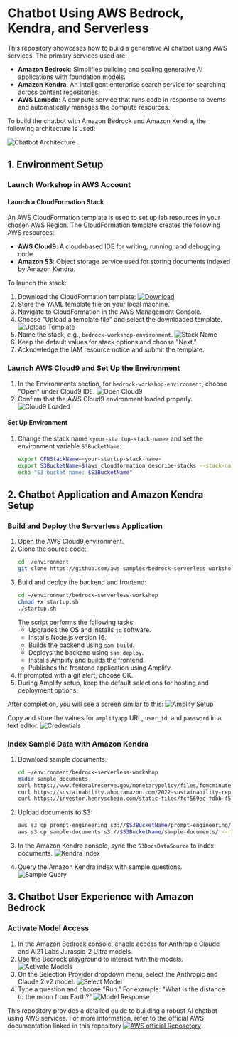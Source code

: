 # Chatbot Using AWS Bedrock, Kendra, and Serverless

This repository showcases how to build a generative AI chatbot using AWS services. The primary services used are:

* **Amazon Bedrock**: Simplifies building and scaling generative AI applications with foundation models.
* **Amazon Kendra**: An intelligent enterprise search service for searching across content repositories.
* **AWS Lambda**: A compute service that runs code in response to events and automatically manages the compute resources.

To build the chatbot with Amazon Bedrock and Amazon Kendra, the following architecture is used:

![Chatbot Architecture](https://github.com/Surendraprajapat18/Chatbot-using-AWS-Bedrock-Kendra-and-Serverless/assets/97840357/be6b6ef3-14a8-474e-8298-5b32c9d47543)

## 1. Environment Setup

### Launch Workshop in AWS Account

#### Launch a CloudFormation Stack
An AWS CloudFormation template is used to set up lab resources in your chosen AWS Region. The CloudFormation template creates the following AWS resources:

* **AWS Cloud9**: A cloud-based IDE for writing, running, and debugging code.
* **Amazon S3**: Object storage service used for storing documents indexed by Amazon Kendra.

To launch the stack:

1. Download the CloudFormation template: [![Download](https://img.shields.io/badge/Download-%230077B5.svg?logo=arduino&logoColor=white)](https://github.com/Surendraprajapat18/Chatbot-using-AWS-Bedrock-Kendra-and-Serverless/blob/main/ws-startup-stack.yaml)
2. Store the YAML template file on your local machine.
3. Navigate to CloudFormation in the AWS Management Console.
4. Choose "Upload a template file" and select the downloaded template.
   ![Upload Template](https://github.com/Surendraprajapat18/Chatbot-using-AWS-Bedrock-Kendra-and-Serverless/assets/97840357/2382cad5-3648-4e9c-a079-158d41ab8950)
5. Name the stack, e.g., `bedrock-workshop-environment`.
   ![Stack Name](https://github.com/Surendraprajapat18/Chatbot-using-AWS-Bedrock-Kendra-and-Serverless/assets/97840357/627d813b-b073-4fd7-84ae-b7a6771649c6)
6. Keep the default values for stack options and choose "Next."
7. Acknowledge the IAM resource notice and submit the template.

### Launch AWS Cloud9 and Set Up the Environment

1. In the Environments section, for `bedrock-workshop-environment`, choose "Open" under Cloud9 IDE.
   ![Open Cloud9](https://github.com/Surendraprajapat18/Chatbot-using-AWS-Bedrock-Kendra-and-Serverless/assets/97840357/c26eb47c-41d6-41e5-a3db-739ced76b3dc)
2. Confirm that the AWS Cloud9 environment loaded properly.
   ![Cloud9 Loaded](https://github.com/Surendraprajapat18/Chatbot-using-AWS-Bedrock-Kendra-and-Serverless/assets/97840357/49a09063-ec5f-4c00-8679-7dd8b5dbadc4)

#### Set Up Environment

1. Change the stack name `<your-startup-stack-name>` and set the environment variable `S3BucketName`:
    ```sh
    export CFNStackName=<your-startup-stack-name>
    export S3BucketName=$(aws cloudformation describe-stacks --stack-name ${CFNStackName} --query "Stacks[0].Outputs[?OutputKey=='S3BucketName'].OutputValue" --output text)
    echo "S3 bucket name: $S3BucketName"
    ```

## 2. Chatbot Application and Amazon Kendra Setup

### Build and Deploy the Serverless Application

1. Open the AWS Cloud9 environment.
2. Clone the source code:
    ```sh
    cd ~/environment
    git clone https://github.com/aws-samples/bedrock-serverless-workshop.git
    ```
3. Build and deploy the backend and frontend:
    ```sh
    cd ~/environment/bedrock-serverless-workshop
    chmod +x startup.sh
    ./startup.sh
    ```
    The script performs the following tasks:
    - Upgrades the OS and installs `jq` software.
    - Installs Node.js version 16.
    - Builds the backend using `sam build`.
    - Deploys the backend using `sam deploy`.
    - Installs Amplify and builds the frontend.
    - Publishes the frontend application using Amplify.
4. If prompted with a git alert, choose OK.
5. During Amplify setup, keep the default selections for hosting and deployment options.

After completion, you will see a screen similar to this:
![Amplify Setup](https://github.com/Surendraprajapat18/Chatbot-using-AWS-Bedrock-Kendra-and-Serverless/assets/97840357/f7da9f43-0817-4db6-b8df-d8c9030d04c0)

Copy and store the values for `amplifyapp` URL, `user_id`, and `password` in a text editor.
![Credentials](https://github.com/Surendraprajapat18/Chatbot-using-AWS-Bedrock-Kendra-and-Serverless/assets/97840357/b2a1c917-a2ff-4506-a012-7aa1d617e346)

### Index Sample Data with Amazon Kendra

1. Download sample documents:
    ```sh
    cd ~/environment/bedrock-serverless-workshop
    mkdir sample-documents
    curl https://www.federalreserve.gov/monetarypolicy/files/fomcminutes20230920.pdf --output sample-documents/fomcminutes20230920.pdf
    curl https://sustainability.aboutamazon.com/2022-sustainability-report.pdf --output sample-documents/2022-sustainability-report-amazon.pdf
    curl https://investor.henryschein.com/static-files/fcf569ec-fdbb-4591-b73d-0d1d849efd78 --output sample-documents/2022-hs1-10k.pdf
    ```
2. Upload documents to S3:
    ```sh
    aws s3 cp prompt-engineering s3://$S3BucketName/prompt-engineering/ --recursive
    aws s3 cp sample-documents s3://$S3BucketName/sample-documents/ --recursive
    ```
3. In the Amazon Kendra console, sync the `S3DocsDataSource` to index documents.
    ![Kendra Index](https://github.com/Surendraprajapat18/Chatbot-using-AWS-Bedrock-Kendra-and-Serverless/assets/97840357/4eec32e8-a860-4667-92cd-c554d032f1f9)
    
4. Query the Amazon Kendra index with sample questions.
    ![Sample Query](https://github.com/Surendraprajapat18/Chatbot-using-AWS-Bedrock-Kendra-and-Serverless/assets/97840357/f8562464-b65e-40e3-aa2f-0756f946a1e8)

## 3. Chatbot User Experience with Amazon Bedrock

### Activate Model Access

1. In the Amazon Bedrock console, enable access for Anthropic Claude and AI21 Labs Jurassic-2 Ultra models.
2. Use the Bedrock playground to interact with the models.
    ![Activate Models](https://github.com/Surendraprajapat18/Chatbot-using-AWS-Bedrock-Kendra-and-Serverless/assets/97840357/a74037e7-d87b-46a8-ab52-2f2d05ef8e91)
3. On the Selection Provider dropdown menu, select the Anthropic and Claude 2 v2 model.
    ![Select Model](https://github.com/Surendraprajapat18/Chatbot-using-AWS-Bedrock-Kendra-and-Serverless/assets/97840357/0f526fb3-dc8f-4cfc-ae56-72fa1cf90b8c)
4. Type a question and choose "Run." For example: "What is the distance to the moon from Earth?"
    ![Model Response](https://github.com/Surendraprajapat18/Chatbot-using-AWS-Bedrock-Kendra-and-Serverless/assets/97840357/b334b9fa-f507-4387-ac22-f87d888ef33a)

This repository provides a detailed guide to building a robust AI chatbot using AWS services. For more information, refer to the official AWS documentation linked in this repository
[![AWS official Reposetory](https://img.shields.io/badge/AWSReposetory-%230077B5.svg?logo=arduino&logoColor=white)](https://catalog.us-east-1.prod.workshops.aws/workshops/27eb3134-4f33-4689-bb73-269e4273947a/en-US)
